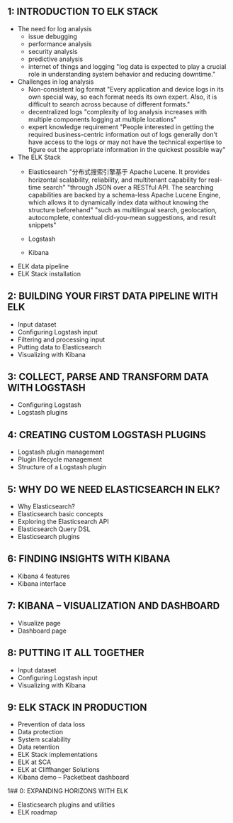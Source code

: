 
## 1: INTRODUCTION TO ELK STACK

- The need for log analysis
  - issue debugging
  - performance analysis
  - security analysis
  - predictive analysis
  - internet of things and logging
      "log data is expected to play a crucial role in understanding system behavior and reducing downtime."
- Challenges in log analysis
  - Non-consistent log format
      "Every application and device logs in its own special way, so each format needs its own expert. Also, it is difficult to search across because of different formats."
  - decentralized logs
      "complexity of log analysis increases with multiple components logging at multiple locations"
  - expert knowledge requirement
      "People interested in getting the required business-centric information out of logs generally don't have access to the logs or may not have the technical expertise to figure out the appropriate information in the quickest possible way"
- The ELK Stack
  - Elasticsearch
      "分布式搜索引擎基于 Apache Lucene. It provides horizontal scalability, reliability, and multitenant capability for real-time search"
      "through JSON over a RESTful API. The searching capabilities are backed by a schema-less Apache Lucene Engine, which allows it to dynamically index data without knowing the structure beforehand"
      "such as multilingual search, geolocation, autocomplete, contextual did-you-mean suggestions, and result snippets"
  - Logstash
  		
  - Kibana
- ELK data pipeline
- ELK Stack installation

## 2: BUILDING YOUR FIRST DATA PIPELINE WITH ELK

- Input dataset
- Configuring Logstash input
- Filtering and processing input
- Putting data to Elasticsearch
- Visualizing with Kibana

## 3: COLLECT, PARSE AND TRANSFORM DATA WITH LOGSTASH

- Configuring Logstash
- Logstash plugins

## 4: CREATING CUSTOM LOGSTASH PLUGINS

- Logstash plugin management
- Plugin lifecycle management
- Structure of a Logstash plugin

## 5: WHY DO WE NEED ELASTICSEARCH IN ELK?

- Why Elasticsearch?
- Elasticsearch basic concepts
- Exploring the Elasticsearch API
- Elasticsearch Query DSL
- Elasticsearch plugins

## 6: FINDING INSIGHTS WITH KIBANA

- Kibana 4 features
- Kibana interface

## 7: KIBANA – VISUALIZATION AND DASHBOARD

- Visualize page
- Dashboard page

## 8: PUTTING IT ALL TOGETHER

- Input dataset
- Configuring Logstash input
- Visualizing with Kibana

## 9: ELK STACK IN PRODUCTION

- Prevention of data loss
- Data protection
- System scalability
- Data retention
- ELK Stack implementations
- ELK at SCA
- ELK at Cliffhanger Solutions
- Kibana demo – Packetbeat dashboard

1## 0: EXPANDING HORIZONS WITH ELK

- Elasticsearch plugins and utilities
- ELK roadmap




